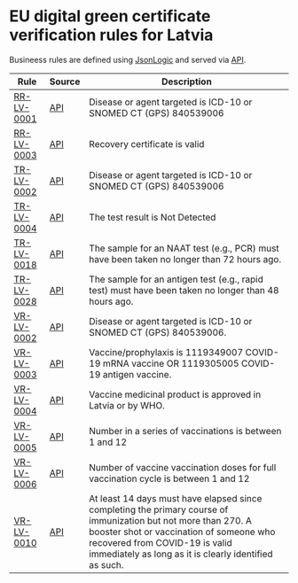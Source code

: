 # EU digital green certificate verification rules for Latvia

Busineess rules are defined using [JsonLogic](https://jsonlogic.com) and served via [API](https://dgca-businessrule-service-test.ezdrav.si/rules/LV).

| Rule | Source | Description |
| ---- | ------ | ----------- |
| [RR-LV-0001](RR-LV-0001.json) | [API](https://dgca-businessrule-service-test.ezdrav.si/rules/LV/806e7e3417f854804675a16ac84cabe6cba8ccd8c19df27d818d50f97ef9f1d2) | Disease or agent targeted is ICD-10 or SNOMED CT (GPS) 840539006 |
| [RR-LV-0003](RR-LV-0003.json) | [API](https://dgca-businessrule-service-test.ezdrav.si/rules/LV/d07dffcba7aef1a2c6be218a507f258374427539e52150dc019728b740d6d8e3) | Recovery certificate is valid |
| [TR-LV-0002](TR-LV-0002.json) | [API](https://dgca-businessrule-service-test.ezdrav.si/rules/LV/6b269280cba4c0fe0e4d08fa3dcc16d732a55f2cb3edd5d8823f9fbb3f1c9653) | Disease or agent targeted is ICD-10 or SNOMED CT (GPS) 840539006 |
| [TR-LV-0004](TR-LV-0004.json) | [API](https://dgca-businessrule-service-test.ezdrav.si/rules/LV/fbd959fc684b564b13c7fa3ce36a6d312b8254127598c42bfa237bbcbc7188ae) | The test result is Not Detected |
| [TR-LV-0018](TR-LV-0018.json) | [API](https://dgca-businessrule-service-test.ezdrav.si/rules/LV/ca61129c87c49eb7baa9661d087d84faa6e4f3f812cf835d5e1b3e8d0e864795) | The sample for an NAAT test (e.g., PCR) must have been taken no longer than 72 hours ago. |
| [TR-LV-0028](TR-LV-0028.json) | [API](https://dgca-businessrule-service-test.ezdrav.si/rules/LV/ad1ecec8009ca929b86ba75ca44f7fb91fab2de7ac076879a8efd319cca82bf9) | The sample for an antigen test (e.g., rapid test) must have been taken no longer than 48 hours ago. |
| [VR-LV-0002](VR-LV-0002.json) | [API](https://dgca-businessrule-service-test.ezdrav.si/rules/LV/d06af87300e6ed2888556b7f966fd4081c850384fc46af61961652a6726ac6e1) | Disease or agent targeted is ICD-10 or SNOMED CT (GPS) 840539006. |
| [VR-LV-0003](VR-LV-0003.json) | [API](https://dgca-businessrule-service-test.ezdrav.si/rules/LV/cb9d302730cca824253766fb19ab8242871e85906af074b318200b180663c55f) | Vaccine/prophylaxis is 1119349007 COVID-19 mRNA vaccine OR 1119305005 COVID-19 antigen vaccine. |
| [VR-LV-0004](VR-LV-0004.json) | [API](https://dgca-businessrule-service-test.ezdrav.si/rules/LV/f5793fc549c44f156cef871a57beca19dd003001499c4280adc27c1b536b573e) | Vaccine medicinal product is approved in Latvia or by WHO. |
| [VR-LV-0005](VR-LV-0005.json) | [API](https://dgca-businessrule-service-test.ezdrav.si/rules/LV/1d01bd4d82692c99bb5d9dcc1ed65823b445106312fb15bdf2646af8ce47bba9) | Number in a series of vaccinations is between 1 and 12 |
| [VR-LV-0006](VR-LV-0006.json) | [API](https://dgca-businessrule-service-test.ezdrav.si/rules/LV/1e4703533ea3acd832593be296ab301df04b47caf60c6cd3782087e2c5de08fa) | Number of vaccine vaccination doses for full vaccination cycle is between 1 and 12 |
| [VR-LV-0010](VR-LV-0010.json) | [API](https://dgca-businessrule-service-test.ezdrav.si/rules/LV/09c076736ef1f9cfe5bbba07b23a48222f7db920f62b99e4f6fd00895c53f54b) | At least 14 days must have elapsed since completing the primary course of immunization but not more than 270. A booster shot or vaccination of someone who recovered from COVID-19 is valid immediately as long as it is clearly identified as such. |

